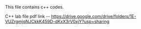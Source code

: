 This file contains c++ codes.

C++ lab file pdf link -- https://drive.google.com/drive/folders/1E-VUZrgmjqNJCkkK459D-dKxX3rV0xjY?usp=sharing
